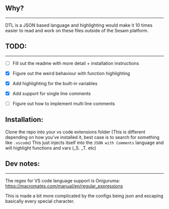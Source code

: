 ## Why?
---
DTL is a JSON based language and highlighting would make it 10 times easier to read and work on these files outside of the Sesam platform.


## TODO:
---
- [ ] Fill out the readme with more detail + installation instructions
- [x] Figure out the weird behaviour with function highlighting
- [x] Add highlighting for the built-in variables
- [x] Add support for single line comments
- [ ] Figure out how to implement multi line comments


## Installation:
Clone the repo into your vs code extensions folder (This is different depending on how you've installed it, best case is to search for something like `.vscode`)
This just injects itself into the `JSON with Comments` language and will highlight functions and vars (_S. _T. etc)


## Dev notes:
---
The regex for VS code language support is Oniguruma: https://macromates.com/manual/en/regular_expressions

This is made a bit more complicated by the configs being json and escaping basically every special character.

